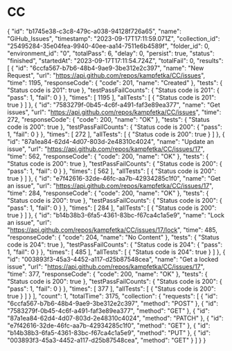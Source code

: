 # CC
{
	"id": "b1745e38-c3c8-479c-a038-94128f726a65",
	"name": "GiHub_Issues",
	"timestamp": "2023-09-17T17:11:59.071Z",
	"collection_id": "25495284-35e04fea-9940-40ee-aa14-7511e6b4589f",
	"folder_id": 0,
	"environment_id": "0",
	"totalPass": 6,
	"delay": 0,
	"persist": true,
	"status": "finished",
	"startedAt": "2023-09-17T17:11:54.724Z",
	"totalFail": 0,
	"results": [
		{
			"id": "6ccfa567-b7b6-48b4-9ae9-3be312e2c397",
			"name": "New Request",
			"url": "https://api.github.com/repos/kampfetka/CC/issues",
			"time": 1195,
			"responseCode": {
				"code": 201,
				"name": "Created"
			},
			"tests": {
				"Status code is 201": true
			},
			"testPassFailCounts": {
				"Status code is 201": {
					"pass": 1,
					"fail": 0
				}
			},
			"times": [
				1195
			],
			"allTests": [
				{
					"Status code is 201": true
				}
			]
		},
		{
			"id": "7583279f-0b45-4c6f-a491-faf3e89ea377",
			"name": "Get issues",
			"url": "https://api.github.com/repos/kampfetka/CC/issues",
			"time": 272,
			"responseCode": {
				"code": 200,
				"name": "OK"
			},
			"tests": {
				"Status code is 200": true
			},
			"testPassFailCounts": {
				"Status code is 200": {
					"pass": 1,
					"fail": 0
				}
			},
			"times": [
				272
			],
			"allTests": [
				{
					"Status code is 200": true
				}
			]
		},
		{
			"id": "87a1ea84-62d4-4d07-803d-2e48310c4024",
			"name": "Update an issue",
			"url": "https://api.github.com/repos/kampfetka/CC/issues/17",
			"time": 562,
			"responseCode": {
				"code": 200,
				"name": "OK"
			},
			"tests": {
				"Status code is 200": true
			},
			"testPassFailCounts": {
				"Status code is 200": {
					"pass": 1,
					"fail": 0
				}
			},
			"times": [
				562
			],
			"allTests": [
				{
					"Status code is 200": true
				}
			]
		},
		{
			"id": "e7f42616-32de-46fc-aa7b-42934285c1f0",
			"name": "Get an issue",
			"url": "https://api.github.com/repos/kampfetka/CC/issues/17",
			"time": 284,
			"responseCode": {
				"code": 200,
				"name": "OK"
			},
			"tests": {
				"Status code is 200": true
			},
			"testPassFailCounts": {
				"Status code is 200": {
					"pass": 1,
					"fail": 0
				}
			},
			"times": [
				284
			],
			"allTests": [
				{
					"Status code is 200": true
				}
			]
		},
		{
			"id": "b14b38b3-6fa5-4361-83bc-f67ca4c1a5e9",
			"name": "Lock an issue",
			"url": "https://api.github.com/repos/kampfetka/CC/issues/17/lock",
			"time": 485,
			"responseCode": {
				"code": 204,
				"name": "No Content"
			},
			"tests": {
				"Status code is 204": true
			},
			"testPassFailCounts": {
				"Status code is 204": {
					"pass": 1,
					"fail": 0
				}
			},
			"times": [
				485
			],
			"allTests": [
				{
					"Status code is 204": true
				}
			]
		},
		{
			"id": "003893f3-45a3-4452-a117-d25b87548cea",
			"name": "Get a locked issue",
			"url": "https://api.github.com/repos/kampfetka/CC/issues/17",
			"time": 377,
			"responseCode": {
				"code": 200,
				"name": "OK"
			},
			"tests": {
				"Status code is 200": true
			},
			"testPassFailCounts": {
				"Status code is 200": {
					"pass": 1,
					"fail": 0
				}
			},
			"times": [
				377
			],
			"allTests": [
				{
					"Status code is 200": true
				}
			]
		}
	],
	"count": 1,
	"totalTime": 3175,
	"collection": {
		"requests": [
			{
				"id": "6ccfa567-b7b6-48b4-9ae9-3be312e2c397",
				"method": "POST"
			},
			{
				"id": "7583279f-0b45-4c6f-a491-faf3e89ea377",
				"method": "GET"
			},
			{
				"id": "87a1ea84-62d4-4d07-803d-2e48310c4024",
				"method": "PATCH"
			},
			{
				"id": "e7f42616-32de-46fc-aa7b-42934285c1f0",
				"method": "GET"
			},
			{
				"id": "b14b38b3-6fa5-4361-83bc-f67ca4c1a5e9",
				"method": "PUT"
			},
			{
				"id": "003893f3-45a3-4452-a117-d25b87548cea",
				"method": "GET"
			}
		]
	}
}
